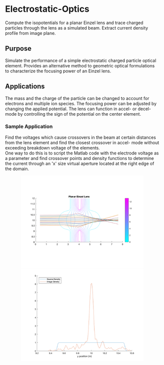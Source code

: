 # Electrostatic-Optics
Compute the isopotentials for a planar Einzel lens and trace charged particles through the lens as a simulated beam. Extract current density profile from image plane.
## Purpose
Simulate the performance of a simple electrostatic charged particle optical element.
Provides an alternative method to geometric optical formulations to characterize the focusing power of an Einzel lens.
## Applications
The mass and the charge of the particle can be changed to account for electrons and multiple ion species.
The focusing power can be adjusted by changing the applied potential.
The lens can function in accel- or decel- mode by controlling the sign of the potential on the center element.
### Sample Application
Find the voltages which cause crossovers in the beam at certain distances from the lens element and find the closest crossover in accel- mode without exceeding breakdown voltage of the elements.   
One way to do this is to script the Matlab code with the electrode voltage as a parameter and find crossover points and density functions to determine the current through an 'x' size virtual aperture located at the right edge of the domain.
<p align="center">
<img src=https://github.com/loganRidings/Electrostatic-Optics/blob/main/sampleBeam.png alt="Beam Traces" width="400"/>  
<img src=https://github.com/loganRidings/Electrostatic-Optics/blob/main/currentDensityPlot.png alt="Beam Traces" width="400"/>
</p>
